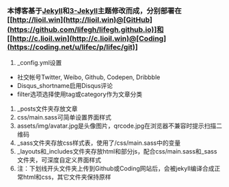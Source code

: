 ### 本博客基于[Jekyll](https://github.com/jekyll/jekyll)和[3-Jekyll](https://github.com/P233/3-Jekyll)主题修改而成，分别部署在[[http://lioil.win](http://lioil.win)@[GitHub](https://github.com/lifegh/lifegh.github.io)]和[[http://c.lioil.win](http://c.lioil.win)@[Coding](https://coding.net/u/lifec/p/lifec/git)]
1. _config.yml设置
  * 社交帐号Twitter, Weibo, Github, Codepen, Dribbble
  * Disqus_shortname启用Disqus评论
  * filter选项选择使用tag或category作为文章分类
1. _posts文件夹存放文章
1. css/main.sass可简单设置界面样式
1. assets/img/avatar.jpg是头像图片，qrcode.jpg在浏览器不兼容时提示扫描二维码
1. _sass文件夹存放css样式表，使用了/css/main.sass中的变量
1. _layouts和_includes文件夹存放html和部分js，配合css/main.sass和_sass文件夹，可深度自定义界面样式
1. 注：下划线开头文件夹上传到Github或Coding网站后，会被jekyll编译合成正常html和css，其它文件夹保持原样
